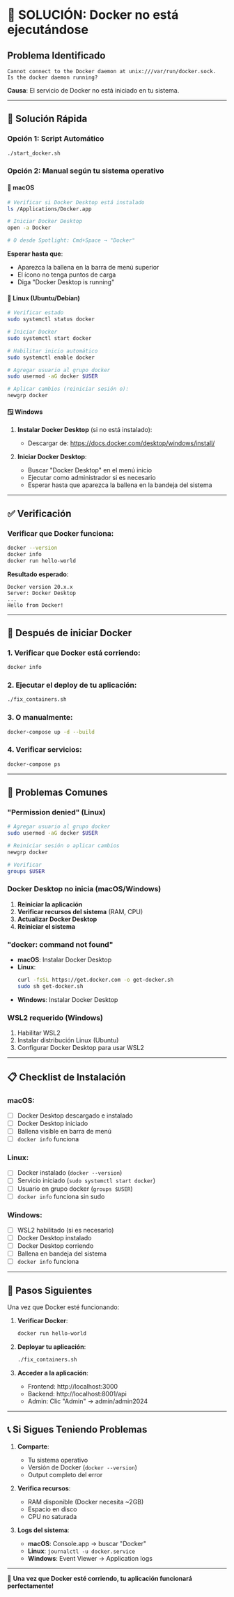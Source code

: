 # 🚨 SOLUCIÓN: Docker no está ejecutándose

## Problema Identificado
```
Cannot connect to the Docker daemon at unix:///var/run/docker.sock. 
Is the docker daemon running?
```

**Causa**: El servicio de Docker no está iniciado en tu sistema.

---

## 🔧 Solución Rápida

### Opción 1: Script Automático
```bash
./start_docker.sh
```

### Opción 2: Manual según tu sistema operativo

#### 🍎 **macOS**
```bash
# Verificar si Docker Desktop está instalado
ls /Applications/Docker.app

# Iniciar Docker Desktop
open -a Docker

# O desde Spotlight: Cmd+Space → "Docker"
```

**Esperar hasta que**:
- Aparezca la ballena en la barra de menú superior
- El ícono no tenga puntos de carga
- Diga "Docker Desktop is running"

#### 🐧 **Linux (Ubuntu/Debian)**
```bash
# Verificar estado
sudo systemctl status docker

# Iniciar Docker
sudo systemctl start docker

# Habilitar inicio automático
sudo systemctl enable docker

# Agregar usuario al grupo docker
sudo usermod -aG docker $USER

# Aplicar cambios (reiniciar sesión o):
newgrp docker
```

#### 🪟 **Windows**
1. **Instalar Docker Desktop** (si no está instalado):
   - Descargar de: https://docs.docker.com/desktop/windows/install/
   
2. **Iniciar Docker Desktop**:
   - Buscar "Docker Desktop" en el menú inicio
   - Ejecutar como administrador si es necesario
   - Esperar hasta que aparezca la ballena en la bandeja del sistema

---

## ✅ Verificación

### Verificar que Docker funciona:
```bash
docker --version
docker info
docker run hello-world
```

**Resultado esperado**:
```
Docker version 20.x.x
Server: Docker Desktop
...
Hello from Docker!
```

---

## 🚀 Después de iniciar Docker

### 1. Verificar que Docker está corriendo:
```bash
docker info
```

### 2. Ejecutar el deploy de tu aplicación:
```bash
./fix_containers.sh
```

### 3. O manualmente:
```bash
docker-compose up -d --build
```

### 4. Verificar servicios:
```bash
docker-compose ps
```

---

## 🚨 Problemas Comunes

### **"Permission denied"** (Linux)
```bash
# Agregar usuario al grupo docker
sudo usermod -aG docker $USER

# Reiniciar sesión o aplicar cambios
newgrp docker

# Verificar
groups $USER
```

### **Docker Desktop no inicia** (macOS/Windows)
1. **Reiniciar la aplicación**
2. **Verificar recursos del sistema** (RAM, CPU)
3. **Actualizar Docker Desktop**
4. **Reiniciar el sistema**

### **"docker: command not found"**
- **macOS**: Instalar Docker Desktop
- **Linux**: 
  ```bash
  curl -fsSL https://get.docker.com -o get-docker.sh
  sudo sh get-docker.sh
  ```
- **Windows**: Instalar Docker Desktop

### **WSL2 requerido** (Windows)
1. Habilitar WSL2
2. Instalar distribución Linux (Ubuntu)
3. Configurar Docker Desktop para usar WSL2

---

## 📋 Checklist de Instalación

### macOS:
- [ ] Docker Desktop descargado e instalado
- [ ] Docker Desktop iniciado
- [ ] Ballena visible en barra de menú
- [ ] `docker info` funciona

### Linux:
- [ ] Docker instalado (`docker --version`)
- [ ] Servicio iniciado (`sudo systemctl start docker`)
- [ ] Usuario en grupo docker (`groups $USER`)
- [ ] `docker info` funciona sin sudo

### Windows:
- [ ] WSL2 habilitado (si es necesario)
- [ ] Docker Desktop instalado
- [ ] Docker Desktop corriendo
- [ ] Ballena en bandeja del sistema
- [ ] `docker info` funciona

---

## 🎯 Pasos Siguientes

Una vez que Docker esté funcionando:

1. **Verificar Docker**:
   ```bash
   docker run hello-world
   ```

2. **Deployar tu aplicación**:
   ```bash
   ./fix_containers.sh
   ```

3. **Acceder a la aplicación**:
   - Frontend: http://localhost:3000
   - Backend: http://localhost:8001/api
   - Admin: Clic "Admin" → admin/admin2024

---

## 📞 Si Sigues Teniendo Problemas

1. **Comparte**:
   - Tu sistema operativo
   - Versión de Docker (`docker --version`)
   - Output completo del error

2. **Verifica recursos**:
   - RAM disponible (Docker necesita ~2GB)
   - Espacio en disco
   - CPU no saturada

3. **Logs del sistema**:
   - **macOS**: Console.app → buscar "Docker"
   - **Linux**: `journalctl -u docker.service`
   - **Windows**: Event Viewer → Application logs

---

🎉 **Una vez que Docker esté corriendo, tu aplicación funcionará perfectamente!**